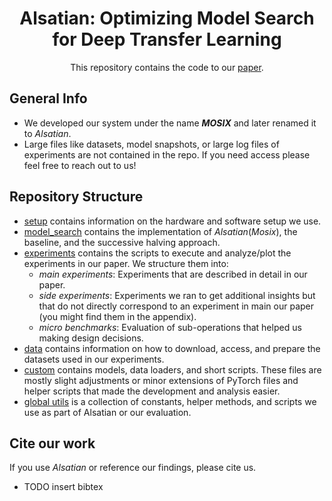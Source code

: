 <h1 align="center">Alsatian: Optimizing Model Search for Deep Transfer Learning</h1>
<p align="center">This repository contains the code to our <a href=""> paper<a/>.<p/>

## General Info

- We developed our system under the name **_MOSIX_** and later renamed it to _Alsatian_.
- Large files like datasets, model snapshots, or large log files of experiments are not contained in the repo. If you
  need access please feel free to reach out to us!

## Repository Structure

- [setup](setup) contains information on the hardware and software setup we use.
- [model_search](model_search) contains the implementation of _Alsatian_(_Mosix_), the baseline, and the successive
  halving approach.
- [experiments](experiments) contains the scripts to execute and analyze/plot the experiments in our paper. We structure
  them into:
    - _main experiments_: Experiments that are described in detail in our paper.
    - _side experiments_: Experiments we ran to get additional insights but that do not directly correspond
      to an experiment in main our paper (you might find them in the appendix).
    - _micro benchmarks_: Evaluation of sub-operations that helped us making design decisions.
- [data](data) contains information on how to download, access, and prepare the datasets used in our experiments.
- [custom](custom) contains models, data loaders, and short scripts. These files are mostly slight adjustments
  or minor extensions of PyTorch files and helper scripts that made the development and analysis easier.
- [global utils](global_utils) is a collection of constants, helper methods, and scripts we use as part of Alsatian or our
  evaluation.

## Cite our work

If you use _Alsatian_ or reference our findings, please cite us.
 
- TODO insert bibtex

[//]: # (- [//]: # &#40;```bibtex&#41;)

[//]: # (@article{KEY,)

[//]: # (  author    = {},)

[//]: # (  title     = {},)

[//]: # (  journal   = {},)

[//]: # (  volume    = {},)

[//]: # (  number    = {},)

[//]: # (  year      = {},)

[//]: # (  pages     = {},)

[//]: # (  doi       = {})

[//]: # (})

[//]: # (```)

